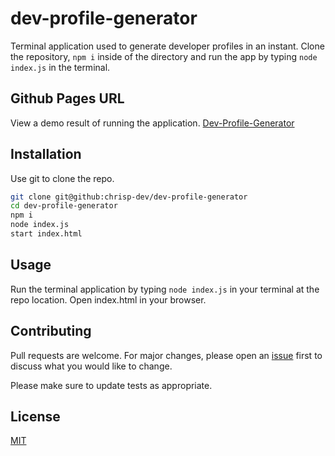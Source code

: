 # dev-profile-generator
Terminal application used to generate developer profiles in an instant. Clone the repository, ```npm i``` inside of the
directory and run the app by typing ```node index.js``` in the terminal.

## Github Pages URL
View a demo result of running the application.
[Dev-Profile-Generator](https://chrisp-dev.github.io/dev-profile-generator)

## Installation

Use git to clone the repo.

```bash
git clone git@github:chrisp-dev/dev-profile-generator
cd dev-profile-generator
npm i
node index.js
start index.html
```

## Usage

Run the terminal application by typing ```node index.js``` in your terminal at the repo location.
Open index.html in your browser.

## Contributing
Pull requests are welcome. For major changes, please open an [issue](https://github.com/chrisp-dev/dev-profile-generator/issues) first to discuss what you would like to change.

Please make sure to update tests as appropriate.

## License
[MIT](https://choosealicense.com/licenses/mit/)
